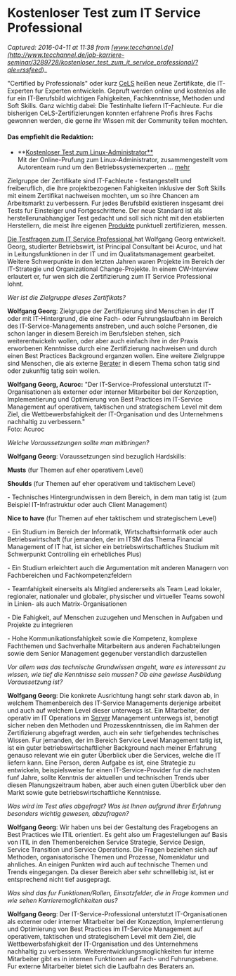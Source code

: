 # Kostenloser Test zum IT Service Professional

_Captured: 2016-04-11 at 11:38 from [www.tecchannel.de](http://www.tecchannel.de/job-karriere-seminar/3289728/kostenloser_test_zum_it_service_professional/?qle=rssfeed_)_

"Certified by Professionals" oder kurz [CeLS](https://www.certbycels.com/) heißen neue Zertifikate, die IT-Experten fur Experten entwickeln. Gepruft werden online und kostenlos alle fur ein IT-Berufsbild wichtigen Fahigkeiten, Fachkenntnisse, Methoden und Soft Skills. Ganz wichtig dabei: Die Testinhalte liefern IT-Fachleute. Fur die bisherigen CeLS-Zertifizierungen konnten erfahrene Profis ihres Fachs gewonnen werden, die gerne ihr Wissen mit der Community teilen mochten.

#### Das empfiehlt die Redaktion:

  * **[Kostenloser Test zum Linux-Administrator**](http://www.tecchannel.de/job-karriere-seminar/3287789/kostenloser_test_zum_linux_administrator/)  
Mit der Online-Prufung zum Linux-Administrator, zusammengestellt vom Autorenteam rund um den Betriebssystemexperten ... [ mehr ](http://www.tecchannel.de/job-karriere-seminar/3287789/kostenloser_test_zum_linux_administrator/)

Zielgruppe der Zertifikate sind IT-Fachleute - festangestellt und freiberuflich, die ihre projektbezogenen Fahigkeiten inklusive der Soft Skills mit einem Zertifikat nachweisen mochten, um so ihre Chancen am Arbeitsmarkt zu verbessern. Fur jedes Berufsbild existieren insgesamt drei Tests fur Einsteiger und Fortgeschrittene. Der neue Standard ist als herstellerunabhangiger Test gedacht und soll sich nicht mit den etablierten Herstellern, die meist ihre eigenen [Produkte](http://www.tecchannel.de/produkte/) punktuell zertifizieren, messen.

[Die Testfragen zum IT Service Professional ](https://www.certbycels.com/)hat Wolfgang Georg entwickelt. Georg, studierter Betriebswirt, ist Principal Consultant bei Acuroc, und hat in Leitungsfunktionen in der IT und im Qualitatsmanagement gearbeitet. Weitere Schwerpunkte in den letzten Jahren waren Projekte im Bereich der IT-Strategie und Organizational Change-Projekte. In einem CW-Interview erlautert er, fur wen sich die Zertifizierung zum IT Service Professional lohnt.

_Wer ist die Zielgruppe dieses Zertifikats?_

**Wolfgang Georg**: Zielgruppe der Zertifizierung sind Menschen in der IT oder mit IT-Hintergrund, die eine Fach- oder Fuhrungslaufbahn im Bereich des IT-Service-Managements anstreben, und auch solche Personen, die schon langer in diesem Bereich im Berufsleben stehen, sich weiterentwickeln wollen, oder aber auch einfach ihre in der Praxis erworbenen Kenntnisse durch eine Zertifizierung nachweisen und durch einen Best Practices Background erganzen wollen. Eine weitere Zielgruppe sind Menschen, die als externe [Berater](http://www.computerwoche.de/a/traumjob-berater-von-wegen,2370934) in diesem Thema schon tatig sind oder zukunftig tatig sein wollen.

**Wolfgang Georg, Acuroc:** "Der IT-Service-Professional unterstutzt IT-Organisationen als externer oder interner Mitarbeiter bei der Konzeption, Implementierung und Optimierung von Best Practices im IT-Service Management auf operativem, taktischen und strategischem Level mit dem Ziel, die Wettbewerbsfahigkeit der IT-Organisation und des Unternehmens nachhaltig zu verbessern."  
Foto: Acuroc

_Welche Voraussetzungen sollte man mitbringen?_

**Wolfgang Georg**: Voraussetzungen sind bezuglich Hardskills:

**Musts** (fur Themen auf eher operativem Level)

**Shoulds** (fur Themen auf eher operativem und taktischem Level)

\- Technisches Hintergrundwissen in dem Bereich, in dem man tatig ist (zum Beispiel IT-Infrastruktur oder auch Client Management)

**Nice to have** (fur Themen auf eher taktischem und strategischem Level)

\- Ein Studium im Bereich der Informatik, Wirtschaftsinformatik oder auch Betriebswirtschaft (fur jemanden, der im ITSM das Thema Financial Management of IT hat, ist sicher ein betriebswirtschaftliches Studium mit Schwerpunkt Controlling ein erhebliches Plus)

\- Ein Studium erleichtert auch die Argumentation mit anderen Managern von Fachbereichen und Fachkompetenzfeldern

\- Teamfahigkeit einerseits als Mitglied andererseits als Team Lead lokaler, regionaler, nationaler und globaler, physischer und virtueller Teams sowohl in Linien- als auch Matrix-Organisationen

\- Die Fahigkeit, auf Menschen zuzugehen und Menschen in Aufgaben und Projekte zu integrieren

\- Hohe Kommunikationsfahigkeit sowie die Kompetenz, komplexe Fachthemen und Sachverhalte Mitarbeitern aus anderen Fachabteilungen sowie dem Senior Management gegenuber verstandlich darzustellen

_Vor allem was das technische Grundwissen angeht, ware es interessant zu wissen, wie tief die Kenntnisse sein mussen? Ob eine gewisse Ausbildung Voraussetzung ist?_

**Wolfgang Georg**: Die konkrete Ausrichtung hangt sehr stark davon ab, in welchem Themenbereich des IT-Service Managements derjenige arbeitet und auch auf welchem Level dieser unterwegs ist. Ein Mitarbeiter, der operativ im IT Operations im [Server](http://www.tecchannel.de/server/) Management unterwegs ist, benotigt sicher neben den Methoden und Prozesskenntnissen, die im Rahmen der Zertifizierung abgefragt werden, auch ein sehr tiefgehendes technisches Wissen. Fur jemanden, der im Bereich Service Level Management tatig ist, ist ein guter betriebswirtschaftlicher Background nach meiner Erfahrung genauso relevant wie ein guter Überblick uber die Services, welche die IT liefern kann. Eine Person, deren Aufgabe es ist, eine Strategie zu entwickeln, beispielsweise fur einen IT-Service-Provider fur die nachsten funf Jahre, sollte Kenntnis der aktuellen und technischen Trends uber diesen Planungszeitraum haben, aber auch einen guten Überblick uber den Markt sowie gute betriebswirtschaftliche Kenntnisse.

_Was wird im Test alles abgefragt? Was ist Ihnen aufgrund Ihrer Erfahrung besonders wichtig gewesen, abzufragen?_

**Wolfgang Georg**: Wir haben uns bei der Gestaltung des Fragebogens an Best Practices wie ITIL orientiert. Es geht also um Fragestellungen auf Basis von ITIL in den Themenbereichen Service Strategie, Service Design, Service Transition und Service Operations. Die Fragen beziehen sich auf Methoden, organisatorische Themen und Prozesse, Nomenklatur und ahnliches. An einigen Punkten wird auch auf technische Themen und Trends eingegangen. Da dieser Bereich aber sehr schnelllebig ist, ist er entsprechend nicht tief ausgepragt.

_Was sind das fur Funktionen/Rollen, Einsatzfelder, die in Frage kommen und wie sehen Karrieremoglichkeiten aus?_

**Wolfgang Georg**: Der IT-Service-Professional unterstutzt IT-Organisationen als externer oder interner Mitarbeiter bei der Konzeption, Implementierung und Optimierung von Best Practices im IT-Service Management auf operativem, taktischen und strategischem Level mit dem Ziel, die Wettbewerbsfahigkeit der IT-Organisation und des Unternehmens nachhaltig zu verbessern. Weiterentwicklungsmoglichkeiten fur interne Mitarbeiter gibt es in internen Funktionen auf Fach- und Fuhrungsebene. Fur externe Mitarbeiter bietet sich die Laufbahn des Beraters an.
